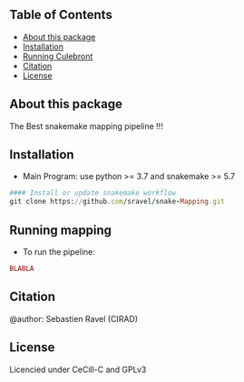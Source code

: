 <!--![Culebront Logo](./SupplementaryFiles/Culebront-LOGO2.png)-->

## Table of Contents
<!-- TOC depthFrom:2 depthTo:3 withLinks:1 updateOnSave:1 orderedList:0 -->
- [About this package](#about-this-package)
- [Installation](#installation)
- [Running Culebront](#running-culebront)
- [Citation](#citation)
- [License](#license)
<!-- /TOC -->


## About this package

The Best snakemake mapping pipeline !!!



## Installation

  * Main Program: use python >= 3.7 and snakemake >= 5.7

``` ruby
#### Install or update snakemake workflow
git clone https://github.com/sravel/snake-Mapping.git
```

## Running mapping

* To run the pipeline:
```ruby
BLABLA
```

## Citation
@author: Sebastien Ravel (CIRAD)

## License

Licencied under CeCill-C and GPLv3
